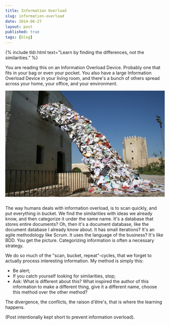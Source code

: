```yaml
---
title: Information Overload
slug: information-overload
date: 2014-06-27
layout: post
published: true
tags: [blog]
---
```


{% include tldr.html text="Learn by finding the differences, not the similarities." %}


You are reading this on an Information Overload Device. Probably one that fits in your bag or even your pocket. You also have a large Information Overload Device in your living room, and there's a bunch of others spread across your home, your office, and your environment.

<img style="margin-bottom: 10px" src="/img/posts/2014-06-27-information-overload/biografias-alicia-martin-2.jpeg" alt="Information Overload">


The way humans deals with information overload, is to scan quickly, and put everything in bucket. We find the similarities with ideas we already know, and then categorize it under the same name. It's a database that stores entire documents? Oh, then it's a document database, like the document database I already know about. It has small iterations? It's an agile methodology like Scrum. It uses the language of the business? It's like BDD. You get the picture. Categorizing information is often a necessary strategy.

We do so much of the "scan, bucket, repeat"-cycles, that we forget to actually process interesting information. My method is simply this:

- Be alert;
- If you catch yourself looking for similarities, stop;
- Ask: What is different about this? What inspired the author of this information to make a different thing, give it a different name, choose this method over the other method?

The divergence, the conflicts, the raison d'être's, that is where the learning happens.

(Post intentionally kept short to prevent information overload).